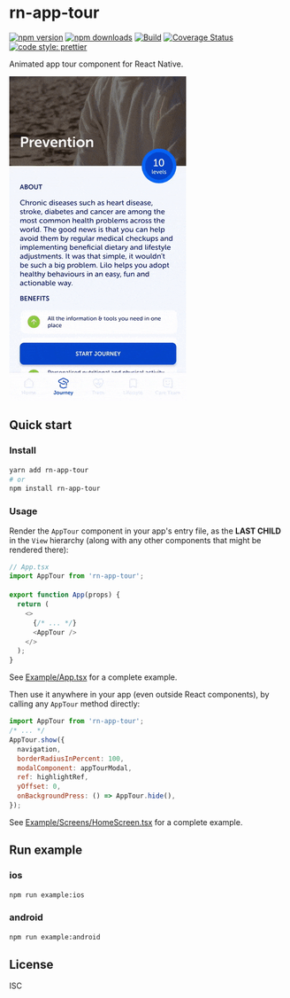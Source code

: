 # rn-app-tour

[![npm version](https://img.shields.io/npm/v/rn-app-tour)](https://www.npmjs.com/package/rn-app-tour)
[![npm downloads](https://img.shields.io/npm/dw/rn-app-tour)](https://www.npmjs.com/package/rn-app-tour)
[![Build](https://github.com/QuentinGprd/rn-app-tour/workflows/tests/badge.svg)](https://github.com/QuentinGprd/rn-app-tour/actions?query=workflow%3Atests)
[![Coverage Status](https://coveralls.io/repos/github/QuentinGprd/rn-app-tour/badge.svg?branch=develop)](https://coveralls.io/github/QuentinGprd/rn-app-tour?branch=develop)
[![code style: prettier](https://img.shields.io/badge/code_style-prettier-ff69b4.svg)](https://github.com/prettier/prettier)

Animated app tour component for React Native.

![demo gif](./docs/demo.gif)

## Quick start

### Install

```sh
yarn add rn-app-tour
# or
npm install rn-app-tour
```

### Usage

Render the `AppTour` component in your app's entry file, as the **LAST CHILD** in the `View` hierarchy (along with any other components that might be rendered there):

```js
// App.tsx
import AppTour from 'rn-app-tour';

export function App(props) {
  return (
    <>
      {/* ... */}
      <AppTour />
    </>
  );
}
```

See [Example/App.tsx](./Example/App.tsx) for a complete example.

Then use it anywhere in your app (even outside React components), by calling any `AppTour` method directly:

```js
import AppTour from 'rn-app-tour';
/* ... */
AppTour.show({
  navigation,
  borderRadiusInPercent: 100,
  modalComponent: appTourModal,
  ref: highlightRef,
  yOffset: 0,
  onBackgroundPress: () => AppTour.hide(),
});
```

See [Example/Screens/HomeScreen.tsx](./Example/Screens/HomeScreen.tsx) for a complete example.

## Run example

### ios

```sh
npm run example:ios
```

### android

```sh
npm run example:android
```

## License

ISC
